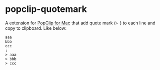 # popclip-quotemark

A extension for [PopClip for Mac](http://pilotmoon.com/popclip/) that add quote mark (`> `) to each line and copy to clipboard. Like below:

```
aaa
bbb
ccc
↓
> aaa
> bbb
> ccc
```

